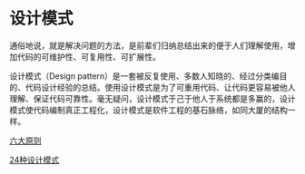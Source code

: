 # 设计模式

通俗地说，就是解决问题的方法，是前辈们归纳总结出来的便于人们理解使用，增加代码的可维护性、可复用性、可扩展性。



设计模式（Design pattern）是一套被反复使用、多数人知晓的、经过分类编目的、代码设计经验的总结。使用设计模式是为了可重用代码、让代码更容易被他人理解、保证代码可靠性。毫无疑问，设计模式于己于他人于系统都是多赢的，设计模式使代码编制真正工程化，设计模式是软件工程的基石脉络，如同大厦的结构一样。





[六大原则](六大原则.md)

[24种设计模式](24中设计模式.md)